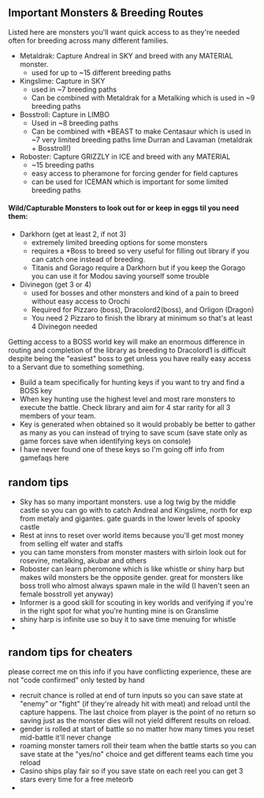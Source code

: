 ## Important Monsters & Breeding Routes
Listed here are monsters you'll want quick access to as they're needed often for breeding across many different families.
- Metaldrak: Capture Andreal in SKY and breed with any MATERIAL monster.
  - used for up to ~15 different breeding paths
- Kingslime: Capture in SKY
  - used in ~7 breeding paths
  - Can be combined with Metaldrak for a Metalking which is used in ~9 breeding paths
- Bosstroll: Capture in LIMBO
  - Used in ~8 breeding paths
  - Can be combined with *BEAST to make Centasaur which is used in ~7 very limited breeding paths lime Durran and Lavaman (metaldrak + Bosstroll!)
- Roboster: Capture GRIZZLY in ICE and breed with any MATERIAL
  - ~15 breeding paths
  - easy access to pheramone for forcing gender for field captures
  - can be used for ICEMAN which is important for some limited breeding paths
#### Wild/Capturable Monsters to look out for or keep in eggs til you need them:
- Darkhorn (get at least 2, if not 3)
  - extremely limited breeding options for some monsters
  - requires a *Boss to breed so very useful for filling out library if you can catch one instead of breeding.
  - Titanis and Gorago require a Darkhorn but if you keep the Gorago you can use it for Modou saving yourself some trouble
- Divinegon (get 3 or 4)
  - used for bosses and other monsters and kind of a pain to breed without easy access to Orochi
  - Required for Pizzaro (boss), Dracolord2(boss), and Orligon (Dragon)
  - You need 2 Pizzaro to finish the library at minimum so that's at least 4 Divinegon needed

Getting access to a BOSS world key will make an enormous difference in routing and completion of the library as breeding to Dracolord1 is difficult despite being the "easiest" boss to get unless you have really easy access to a Servant due to something something.
  - Build a team specifically for hunting keys if you want to try and find a BOSS key
  - When key hunting use the highest level and most rare monsters to execute the battle. Check library and aim for 4 star rarity for all 3 members of your team.
  - Key is generated when obtained so it would probably be better to gather as many as you can instead of trying to save scum (save state only as game forces save when identifying keys on console)
  - I have never found one of these keys so I'm going off info from gamefaqs here

## random tips
- Sky has so many important monsters. use a log twig by the middle castle so you can go with to catch Andreal and Kingslime, north for exp from metaly and gigantes. gate guards in the lower levels of spooky castle
- Rest at inns to reset over world items because you'll get most money from selling elf water and staffs
- you can tame monsters from monster masters with sirloin look out for rosevine, metalking, akubar and others
- Roboster can learn pheromone which is like whistle or shiny harp but makes wild monsters be the opposite gender. great for monsters like boss troll who almost always spawn male in the wild (I haven't seen an female bosstroll yet anyway)
- Informer is a good skill for scouting in key worlds and verifying if you're in the right spot for what you're hunting mine is on Granslime
- shiny harp is infinite use so buy it to save time menuing for whistle
- 

## random tips for cheaters 
please correct me on this info if you have conflicting experience, these are not "code confirmed" only tested by hand
- recruit chance is rolled at end of turn inputs so you can save state at "enemy" or "fight" (if they're already hit with meat) and reload until the capture happens. The last choice from player is the point of no return so saving just as the monster dies will not yield different results on reload.
- gender is rolled at start of battle so no matter how many times you reset mid-battle it'll never change
- roaming monster tamers roll their team when the battle starts so you can save state at the "yes/no" choice and get different teams each time you reload
- Casino ships play fair so if you save state on each reel you can get 3 stars every time for a free meteorb
- 
  
